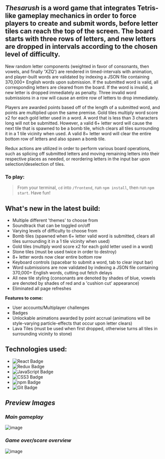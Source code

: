 ## _Thesarush_ is a word game that integrates Tetris-like gameplay mechanics in order to force players to create and submit words, before letter tiles can reach the top of the screen. The board starts with three rows of letters, and new letters are dropped in intervals according to the chosen level of difficulty.

New random letter components (weighted in favor of consonants, then vowels, and finally 'XZQ') are rendered in timed-intervals with animation, and player-built words are validated by indexing a JSON file containing 370,000+ English words upon submission. If the submitted word is valid, all corresponding letters are cleared from the board. If the word is invalid, a new letter is dropped immediately as penalty. Three invalid word submissions in a row will cause an entire row of letters to drop immediately. 

Players are awarded points based off of the length of a submitted word, and points are multiplied upon the same premise. Gold tiles multiply word score x2 for each gold letter used in a word. A word that is less than 3 characters long will not be submitted. However, a valid 6+ letter word will cause the next tile that is spawned to be a bomb tile, which clears all tiles surrounding it in a 1 tile vicinity when used. A valid 8+ letter word will clear the entire bottom row of letters and also spawn a bomb tile.

Redux actions are utilized in order to perform various board operations, such as splicing off submitted letters and moving remaining letters into their respective places as needed, or reordering letters in the input bar upon selection/deselection of tiles.

### To play:
> From your terminal, `cd` into `/frontend`, run `npm install`, then run `npm start`. Have fun!

## What's new in the latest build:
* Multiple different 'themes' to choose from
* Soundtrack that can be toggled on/off
* Varying levels of difficulty to choose from
* Bomb tiles (spawned when 6+ letter valid word is submitted, clears all tiles surrounding it in a 1 tile vicinity when used)
* Gold tiles (multiply word score x2 for each gold letter used in a word)
* Stone tiles (must be used twice in order to destroy)
* 8+ letter words now clear entire bottom row
* Keyboard controls (spacebar to submit a word, tab to clear input bar)
* Word submissions are now validated by indexing a JSON file containing 370,000+ English words, cutting out fetch delays
* All new tile styling (consonants are denoted by shades of blue, vowels are denoted by shades of red and a 'cushion cut' appearance)
* Eliminated all page refreshes

**Features to come:**
* User accounts/Multiplayer challenges
* Badges
* Unlockable animations awarded by point accrual (animations will be style-varying particle-effects that occur upon letter clears)
* Lava Tiles (must be used when first dropped, otherwise turns all tiles in surrounding vicinity to stone)

## Technologies used:
* ![React Badge](https://img.shields.io/badge/React-61DAFB?logo=react&logoColor=000&style=flat)
* ![Redux Badge](https://img.shields.io/badge/Redux-764ABC?logo=redux&logoColor=fff&style=flat)
* ![JavaScript Badge](https://img.shields.io/badge/JavaScript-F7DF1E?logo=javascript&logoColor=000&style=flat)
* ![CSS3 Badge](https://img.shields.io/badge/CSS3-1572B6?logo=css3&logoColor=fff&style=flat)
* ![npm Badge](https://img.shields.io/badge/npm-CB3837?logo=npm&logoColor=fff&style=flat)
* ![Git Badge](https://img.shields.io/badge/Git-F05032?logo=git&logoColor=fff&style=flat)

## _Preview Images_

### _Main gameplay_
![image](https://user-images.githubusercontent.com/95946808/204634773-b7122f82-b4be-494d-b83b-c6511e272d3a.png)

### _Game over/score overview_
![image](https://user-images.githubusercontent.com/95946808/202935616-d84a2105-219f-4eb5-97be-e4fc3f64218b.png)
